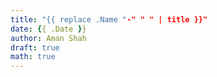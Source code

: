 ```yaml
---
title: "{{ replace .Name "-" " " | title }}"
date: {{ .Date }}
author: Aman Shah
draft: true
math: true
---
```



